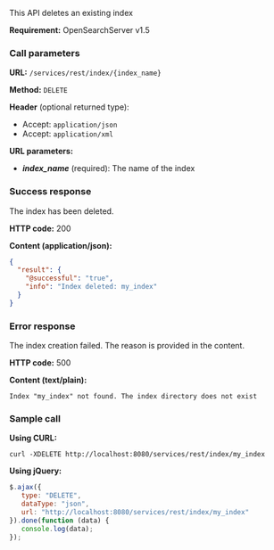 This API deletes an existing index

**Requirement:** OpenSearchServer v1.5

### Call parameters

**URL:** ```/services/rest/index/{index_name}```

**Method:** ```DELETE```

**Header** (optional returned type):
- Accept: ```application/json```
- Accept: ```application/xml```

**URL parameters:**
- _**index_name**_ (required): The name of the index

### Success response
The index has been deleted.

**HTTP code:**
200

**Content (application/json):**
```json
{
  "result": {
    "@successful": "true",
    "info": "Index deleted: my_index"
  }
}
```

### Error response

The index creation failed. The reason is provided in the content.

**HTTP code:**
500

**Content (text/plain):**
```
Index "my_index" not found. The index directory does not exist
```

### Sample call

**Using CURL:**
```shell
curl -XDELETE http://localhost:8080/services/rest/index/my_index
```

**Using jQuery:**
```javascript
$.ajax({ 
   type: "DELETE",
   dataType: "json",
   url: "http://localhost:8080/services/rest/index/my_index"
}).done(function (data) {
   console.log(data);
});
```